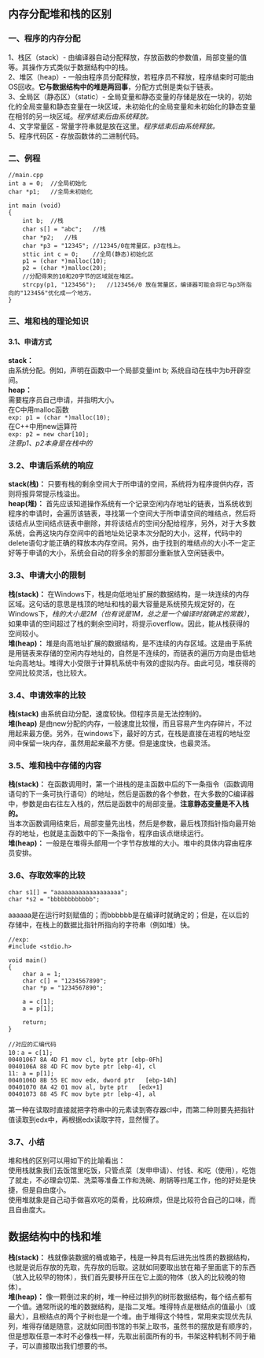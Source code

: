 内存分配堆和栈的区别
--------------------

### 一、程序的内存分配

1、栈区（stack）- 由编译器自动分配释放，存放函数的参数值，局部变量的值等。其操作方式类似于数据结构中的栈。  
2、堆区（heap）- 一般由程序员分配释放，若程序员不释放，程序结束时可能由OS回收。**它与数据结构中的堆是两回事**，分配方式倒是类似于链表。  
3、全局区（静态区）（static）- 全局变量和静态变量的存储是放在一块的，初始化的全局变量和静态变量在一块区域，未初始化的全局变量和未初始化的静态变量在相邻的另一块区域。*程序结束后由系统释放。*  
4、文字常量区 - 常量字符串就是放在这里。*程序结束后由系统释放。*  
5、程序代码区 - 存放函数体的二进制代码。

### 二、例程

```
//main.cpp  
int a = 0;  //全局初始化
char *p1;   //全局未初始化

int main (void)
{
    int b;  //栈
    char s[] = "abc";   //栈
    char *p2;   //栈
    char *p3 = "12345"; //12345/0在常量区，p3在栈上。
    sttic int c = 0;    //全局(静态)初始化区
    p1 = (char *)malloc(10);
    p2 = (char *)malloc(20);  
    //分配得来的10和20字节的区域就在堆区。
    strcpy(p1, "123456");   //123456/0 放在常量区，编译器可能会将它与p3所指向的"123456"优化成一个地方。
}
```

### 三、堆和栈的理论知识

#### 3.1、申请方式

**stack：**  
由系统分配。例如，声明在函数中一个局部变量int b; 系统自动在栈中为b开辟空间。  
**heap：**  
需要程序员自己申请，并指明大小。  
在C中用malloc函数  
`exp: p1 = (char *)malloc(10);`  
在C++中用new运算符  
`exp: p2 = new char[10];`  
*注意p1、p2本身是在栈中的*

### 3.2、申请后系统的响应

**stack(栈)：** 只要有栈的剩余空间大于所申请的空间，系统将为程序提供内存，否则将报异常提示栈溢出。  
**heap(堆)：** 首先应该知道操作系统有一个记录空闲内存地址的链表，当系统收到程序的申请时，会遍历该链表，寻找第一个空间大于所申请空间的堆结点，然后将该结点从空间结点链表中删除，并将该结点的空间分配给程序，另外，对于大多数系统，会再这块内存空间中的首地址处记录本次分配的大小，这样，代码中的delete语句才能正确的释放本内存空间。另外，由于找到的堆结点的大小不一定正好等于申请的大小，系统会自动的将多余的那部分重新放入空闲链表中。

### 3.3、申请大小的限制

**栈(stack)：** 在Windows下，栈是向低地址扩展的数据结构，是一块连续的内存区域。这句话的意思是栈顶的地址和栈的最大容量是系统预先规定好的，在Windows下，*栈的大小是2M（也有说是1M，总之是一个编译时就确定的常数）*，如果申请的空间超过了栈的剩余空间时，将提示overflow。因此，能从栈获得的空间较小。  
**堆(heap)：** 堆是向高地址扩展的数据结构，是不连续的内存区域。这是由于系统是用链表来存储的空闲内存地址的，自然是不连续的，而链表的遍历方向是由低地址向高地址。堆得大小受限于计算机系统中有效的虚拟内存。由此可见，堆获得的空间比较灵活，也比较大。

### 3.4、申请效率的比较

**栈(stack)** 由系统自动分配，速度较快。但程序员是无法控制的。  
**堆(heap)** 是由new分配的内存，一般速度比较慢，而且容易产生内存碎片，不过用起来最方便。另外，在windows下，最好的方式，在栈是直接在进程的地址空间中保留一块内存，虽然用起来最不方便。但是速度快，也最灵活。

### 3.5、堆和栈中存储的内容

**栈(stack)：** 在函数调用时，第一个进栈的是主函数中后的下一条指令（函数调用语句的下一条可执行语句）的地址，然后是函数的各个参数，在大多数的C编译器中，参数是由右往左入栈的，然后是函数中的局部变量。**注意静态变量是不入栈的。**  
当本次函数调用结束后，局部变量先出栈，然后是参数，最后栈顶指针指向最开始存的地址，也就是主函数中的下一条指令，程序由该点继续运行。  
**堆(heap)：** 一般是在堆得头部用一个字节存放堆的大小。堆中的具体内容由程序员安排。

### 3.6、存取效率的比较

```
char s1[] = "aaaaaaaaaaaaaaaaaaa";  
char *s2 = "bbbbbbbbbbbb";
```

aaaaaa是在运行时刻赋值的；而bbbbbb是在编译时就确定的；但是，在以后的存储中，在栈上的数据比指针所指向的字符串（例如堆）快。

```
//exp:
#include <stdio.h>

void main()
{
    char a = 1;
    char c[] = "1234567890";
    char *p = "1234567890";

    a = c[1];
    a = p[1];

    return;
}

//对应的汇编代码
10：a = c[1];
00401067 8A 4D F1 mov cl, byte ptr [ebp-0Fh]    
0040106A 88 4D FC mov byte ptr [ebp-4], cl    
11: a = p[1];    
0040106D 8B 55 EC mov edx, dword ptr   [ebp-14h]    
00401070 8A 42 01 mov al, byte ptr   [edx+1]    
00401073 88 45 FC mov byte ptr [ebp-4], al
```

第一种在读取时直接就把字符串中的元素读到寄存器cl中，而第二种则要先把指针值读取到edx中，再根据edx读取字符，显然慢了。

### 3.7、小结

堆和栈的区别可以用如下的比喻看出：  
使用栈就象我们去饭馆里吃饭，只管点菜（发申申请）、付钱、和吃（使用），吃饱了就走，不必理会切菜、洗菜等准备工作和洗碗、刷锅等扫尾工作，他的好处是快捷，但是自由度小。  
使用堆就象是自己动手做喜欢吃的菜肴，比较麻烦，但是比较符合自己的口味，而且自由度大。

数据结构中的栈和堆
------------------

**栈(stack)：** 栈就像装数据的桶或箱子，栈是一种具有后进先出性质的数据结构，也就是说后存放的先取，先存放的后取。这就如同要取出放在箱子里面底下的东西（放入比较早的物体），我们首先要移开压在它上面的物体（放入的比较晚的物体）。  
**堆(heap)：** 像一颗倒过来的树，堆一种经过排列的树形数据结构，每个结点都有一个值。通常所说的堆的数据结构，是指二叉堆。堆得特点是根结点的值最小（或最大），且根结点的两个子树也是一个堆。由于堆得这个特性，常用来实现优先队列，堆得存储是随意，这就如同图书馆的书架上取书，虽然书的摆放是有顺序的，但是想取任意一本时不必像栈一样，先取出前面所有的书，书架这种机制不同于箱子，可以直接取出我们想要的书。
